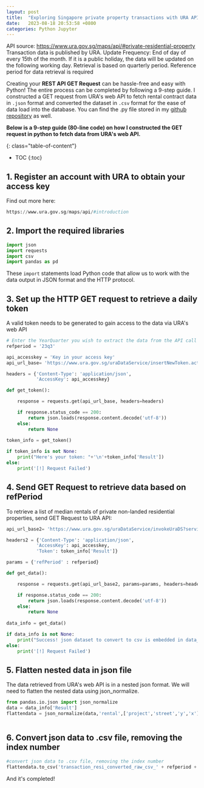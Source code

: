 ```yaml
---
layout: post
title:  "Exploring Singapore private property transactions with URA API Part 1"
date:   2023-08-18 20:53:58 +0800
categories: Python Jupyter
---
```



API source: https://www.ura.gov.sg/maps/api/#private-residential-property
Transaction data is published by URA. Update Frequency: End of day of every 15th of the month. If it is a public holiday, the data will be updated on the following working day. 
Retrieval is based on quarterly period. Reference period for data retrieval is required

Creating your **REST API GET Request** can be hassle-free and easy with Python! The entire process can be completed by following a 9-step guide. I constructed a GET request from URA's web API to fetch rental contract data in `.json` format and converted the dataset in `.csv` format for the ease of data load into the database. You can find the .py file stored in my [github repository][gitrepo] as well.

**Below is a 9-step guide (80-line code) on how I constructed the GET request in python to fetch data from URA's web API.**

{: class="table-of-content"}
* TOC
{:toc}

## 1. Register an account with URA to obtain your access key
Find out more here:
```python
https://www.ura.gov.sg/maps/api/#introduction
```

## 2.  Import the required libraries
```python
import json
import requests
import csv
import pandas as pd
```
These `import` statements load Python code that allow us to work with the data output in JSON format and the HTTP protocol. <br>

## 3. Set up the HTTP GET request to retrieve a daily token
A valid token needs to be generated to gain access to the data via URA's web API

```python
# Enter the YearQuarter you wish to extract the data from the API call
refperiod = '23q3'

api_accesskey = 'Key in your access key'
api_url_base= 'https://www.ura.gov.sg/uraDataService/insertNewToken.action'

headers = {'Content-Type': 'application/json',
           'AccessKey': api_accesskey}

def get_token():

    response = requests.get(api_url_base, headers=headers)

    if response.status_code == 200:
        return json.loads(response.content.decode('utf-8'))
    else:
        return None
    
token_info = get_token()

if token_info is not None:
    print("Here's your token: "+'\n'+token_info['Result'])    
else:
    print('[!] Request Failed')
```


## 4. Send GET Request to retrieve data based on refPeriod
To retrieve a list of median rentals of private non-landed residential properties, send GET Request to URA API:
```python
api_url_base2= 'https://www.ura.gov.sg/uraDataService/invokeUraDS?service=PMI_Resi_Rental&'

headers2 = {'Content-Type': 'application/json',
           'AccessKey': api_accesskey,
           'Token': token_info['Result']}

params = {'refPeriod' : refperiod}

def get_data():

    response = requests.get(api_url_base2, params=params, headers=headers2)

    if response.status_code == 200:
        return json.loads(response.content.decode('utf-8'))
    else:
        return None
    
data_info = get_data()

if data_info is not None:
    print("Success! json dataset to convert to csv is embedded in data_info['Result']")   
else:
    print('[!] Request Failed')
```

## 5. Flatten nested data in json file
The data retrieved from URA's web API is in a nested json format. We will need to flatten the nested data using json_normalize.

```python
from pandas.io.json import json_normalize
data = data_info['Result']
flattendata = json_normalize(data,'rental',['project','street','y','x'],errors='ignore')
```

```

```
## 6. Convert json data to .csv file, removing the index number

```python
#convert json data to .csv file, removing the index number
flattendata.to_csv('transaction_resi_converted_raw_csv_' + refperiod + '.csv', index=False)
```

And it's completed! 

[gitrepo]: https://github.com/wjang96/URA-transactions-index
